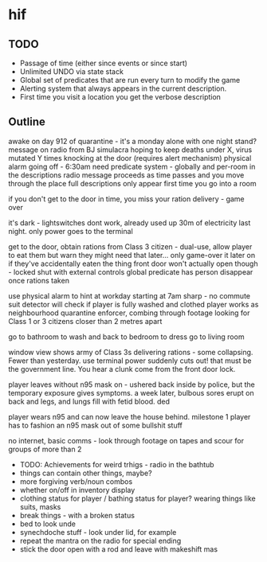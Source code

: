 # hif

## TODO
- Passage of time (either since events or since start)
- Unlimited UNDO via state stack
- Global set of predicates that are run every turn to modify the game
- Alerting system that always appears in the current description.
- First time you visit a location you get the verbose description

## Outline
awake on day 912 of quarantine - it's a monday
alone with one night stand?
message on radio from BJ simulacra hoping to keep deaths under X, virus mutated Y times
knocking at the door (requires alert mechanism)
physical alarm going off - 6:30am
need predicate system - globally and per-room in the descriptions
radio message proceeds as time passes and you move through the place
full descriptions only appear first time you go into a room

if you don't get to the door in time, you miss your ration delivery - game over

it's dark - lightswitches dont work, already used up 30m of electricity last night.
only power goes to the terminal

get to the door, obtain rations from Class 3 citizen - dual-use, allow player to eat them but warn they might need that later...
only game-over it later on if they've accidentally eaten the thing
front door won't actually open though - locked shut with external controls
global predicate has person disappear once rations taken

use physical alarm to hint at workday starting at 7am sharp - no commute
suit detector will check if player is fully washed and clothed
player works as neighbourhood quarantine enforcer, combing through footage looking for Class 1 or 3 citizens closer than 2 metres apart

go to bathroom to wash and back to bedroom to dress
go to living room

window view shows army of Class 3s delivering rations - some collapsing. Fewer than yesterday.
use terminal
power suddenly cuts out! that must be the government line. You hear a clunk come from the front door lock.

player leaves without n95 mask on - ushered back inside by police, but the temporary exposure gives symptoms. a week later, bulbous sores erupt on back and legs, and lungs fill with fetid blood. ded

player wears n95 and can now leave the house behind. milestone 1
player has to fashion an n95 mask out of some bullshit stuff

no internet, basic comms - look through footage on tapes and scour for groups of more than 2

- TODO: Achievements for weird trhigs - radio in the bathtub
- things can contain other things, maybe?
- more forgiving verb/noun combos
- whether on/off in inventory display
- clothing status for player / bathing status for player? wearing things like suits, masks
- break things - with a broken status
- bed to look unde
- synechdoche stuff - look under lid, for example
- repeat the mantra on the radio for special ending
- stick the door open with a rod and leave with makeshift mas
